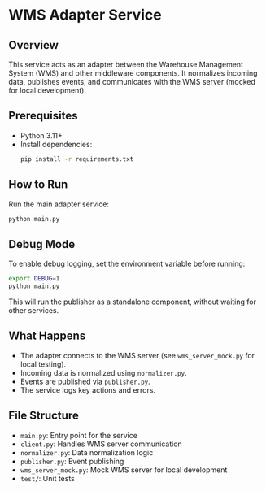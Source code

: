 # WMS Adapter Service

## Overview
This service acts as an adapter between the Warehouse Management System (WMS) and other middleware components. It normalizes incoming data, publishes events, and communicates with the WMS server (mocked for local development).

## Prerequisites
- Python 3.11+
- Install dependencies:
  ```bash
  pip install -r requirements.txt
  ```

## How to Run
Run the main adapter service:
```bash
python main.py
```

## Debug Mode
To enable debug logging, set the environment variable before running:
```bash
export DEBUG=1
python main.py
```
This will run the publisher as a standalone component, without waiting for other services.

## What Happens
- The adapter connects to the WMS server (see `wms_server_mock.py` for local testing).
- Incoming data is normalized using `normalizer.py`.
- Events are published via `publisher.py`.
- The service logs key actions and errors.

## File Structure
- `main.py`: Entry point for the service
- `client.py`: Handles WMS server communication
- `normalizer.py`: Data normalization logic
- `publisher.py`: Event publishing
- `wms_server_mock.py`: Mock WMS server for local development
- `test/`: Unit tests

